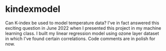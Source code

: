 # kindexmodel
Can K-index be used to model temperature data? 
I've in fact answered this exciting question in June 2022 when I presented this project in my machine learning class. 
I built my linear regression model using ozone layer dataset in which I've found certain correlations. 
Code comments are in polish for now.

